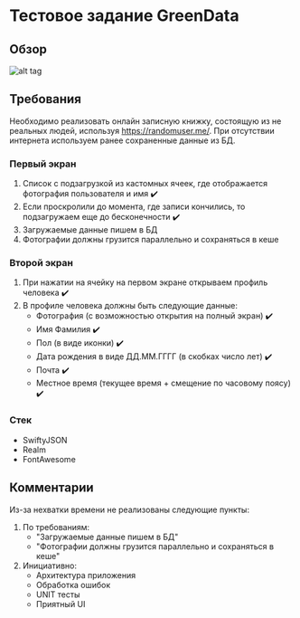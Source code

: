 # Тестовое задание GreenData

## Обзор
![alt tag](https://github.com/shestakovSA/screen/blob/master/RPReplay_Final1597599422.gif "Пример работы приложения")​


## Требования
Необходимо реализовать онлайн записную книжку, состоящую из не реальных людей, используя https://randomuser.me/. При отсутствии интернета используем ранее сохраненные данные из БД.
### Первый экран
1. Список с подзагрузкой из кастомных ячеек, где отображается фотография пользователя и имя ✔️
2. Если проскролили до момента, где записи кончились, то подзагружаем еще до бесконечности ✔️
3. Загружаемые данные пишем в БД
4. Фотографии должны грузится параллельно и сохраняться в кеше

### Второй экран
1. При нажатии на ячейку на первом экране открываем профиль человека ✔️
2. В профиле человека должны быть следующие данные:
   * Фотография (с возможностью открытия на полный экран) ✔️
   * Имя Фамилия ✔️
   * Пол (в виде иконки) ✔️
   * Дата рождения в виде ДД.ММ.ГГГГ (в скобках число лет) ✔️
   * Почта ✔️
   * Местное время (текущее время + смещение по часовому поясу) ✔️

### Стек
* SwiftyJSON
* Realm
* FontAwesome


## Комментарии
Из-за нехватки времени не реализованы следующие пункты:
1. По требованиям:
   * "Загружаемые данные пишем в БД"
   * "Фотографии должны грузится параллельно и сохраняться в кеше"
2. Инициативно:
   * Архитектура приложения
   * Обработка ошибок
   * UNIT тесты
   * Приятный UI
